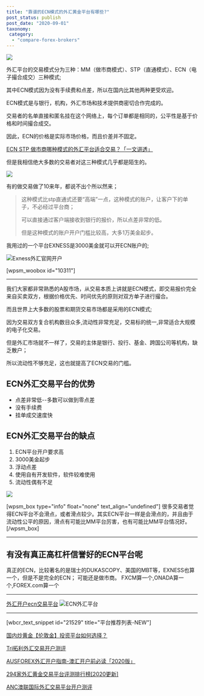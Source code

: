 ```yaml
---
title: "靠谱的ECN模式的外汇黄金平台有哪些?"
post_status: publish
post_date: "2020-09-01"
taxonomy:
 category: 
  - "compare-forex-brokers"
---
```


![](https://cdn.fendou.la/welaowei8/2021/06/NAGA.svg)

外汇平台的交易模式分为三种：MM（做市商模式）、STP（直通模式）、ECN（电子撮合成交）三种模式;

其中ECN模式因为没有手续费和点差，所以在国内比其他两种更受欢迎。

ECN模式是与银行，机构，外汇市场和技术提供商密切合作完成的。

交易者的名单直接和匿名挂在这个网络上，每个订单都是相同的，公平性是基于价格和时间撮合成交。

因此，ECN的价格是实际市场价格，而且价差并不固定。

[ECN STP 做市商哪种模式的外汇平台适合交易？「一文讲透」](https://we.laowei8.com/question/ecn-stp-marketmaker)

但是我相信绝大多数的交易者对这三种模式几乎都是陌生的。

![](https://cdn.fendou.la/welaowei8/2020/09/0d446440529005b89031c009221fa802-9.png)

有的做交易做了10来年，都说不出个所以然来；

> 这种模式比stp直通式还要“高端”一点，这种模式的账户，让客户下的单子，不必经过平台商；
> 
> 可以直接通过客户端接收到银行的报价，所以点差非常的低。
> 
> 但是这种模式的账户开户门槛比较高，大多1万美金起步。

我用过的一个平台EXNESS是3000美金就可以开ECN账户的;

![Exness外汇官网开户](https://cdn.fendou.la/welaowei8/2019/01/Exness.svg)

[wpsm_woobox id="10311"]

* * *

我们大家都非常熟悉的A股市场，从交易本质上讲就是ECN模式，即交易报价完全来自买卖双方，根据价格优先、时间优先的原则对双方单子进行撮合。

而且世界上大多数的股票和期货交易市场都是采用的ECN模式;

因为交易双方复合机构数目众多,流动性非常充足，交易标的统一,非常适合大规模的电子化交易。

但是外汇市场就不一样了，交易的主体是银行、投行、基金、跨国公司等机构，缺乏散户；

所以流动性不够充足，这也就提高了ECN交易的门槛。

## ECN外汇交易平台的优势

- 点差非常低--多数可以做到零点差
- 没有手续费
- 挂单成交速度快

## ECN外汇交易平台的缺点

1. ECN平台开户要求高
2. 3000美金起步
3. 浮动点差
4. 使用自有开发软件，软件较难使用
5. 流动性偶有不足

![](https://cdn.fendou.la/welaowei8/2020/09/918734dcd9f03348d568a4ad836ec298-6.png)

[wpsm_box type="info" float="none" text_align="undefined"] 很多交易者觉得ECN平台不会滑点，或者滑点较少。其实ECN平台一样是会滑点的，并且由于流动性公平的原因，滑点有可能比MM平台厉害，也有可能比MM平台情况好。 [/wpsm_box]

* * *

## 有没有真正高杠杆信誉好的ECN平台呢

真正的ECN，比较著名的是瑞士的DUKASCOPY、美国的MBT等，EXNESS也算一个，但是不是完全的ECN；
可能还是做市商。
FXCM算一个,ONADA算一个,FOREX.com算一个

* * *

[外汇开户ecn交易平台](https://we.laowei8.com/brand/ecn)
![ECN外汇平台](https://cdn.fendou.la/welaowei8/2020/09/80b68a26e09fcfe2ea41ff8243743ec8-2.jpg)

* * *

[wbcr_text_snippet id="21529" title="平台推荐列表-NEW"]

[国内炒黄金【伦敦金】投资平台如何选择？](https://we.laowei8.com/xauusd-trade.html)

[Tri拓利外汇交易开户测评](https://we.laowei8.com/tri-reviews.html)

[AUSFOREX外汇开户指南-澳汇开户前必读「2020版」](https://we.laowei8.com/ausforex-review.html)

[294家外汇黄金交易平台评测排行榜[2020更新]](https://we.laowei8.com/294-forex-rank.html)

[ANC澳联国际外汇交易平台开户测评](https://we.laowei8.com/anc-reviews.html)

